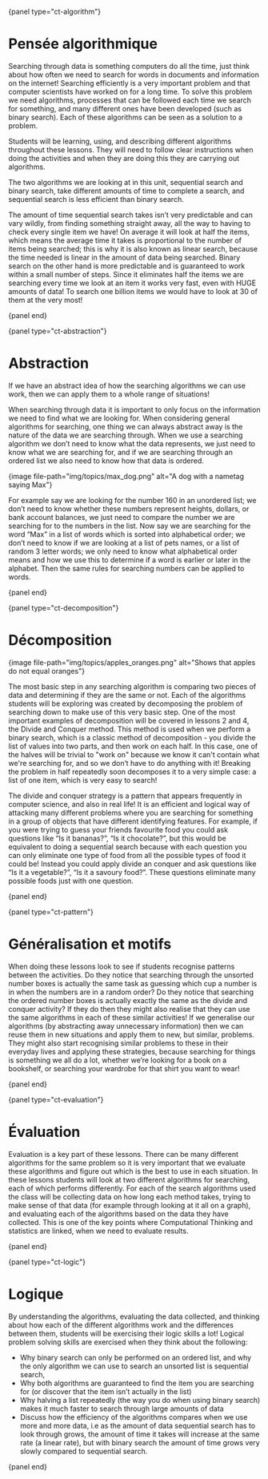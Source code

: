 {panel type="ct-algorithm"}

# Pensée algorithmique

Searching through data is something computers do all the time, just think about how often we need to search for words in documents and information on the internet! Searching efficiently is a very important problem and that computer scientists have worked on for a long time. To solve this problem we need algorithms, processes that can be followed each time we search for something, and many different ones have been developed (such as binary search). Each of these algorithms can be seen as a solution to a problem.

Students will be learning, using, and describing different algorithms throughout these lessons. They will need to follow clear instructions when doing the activities and when they are doing this they are carrying out algorithms.

The two algorithms we are looking at in this unit, sequential search and binary search, take different amounts of time to complete a search, and sequential search is less efficient than binary search.

The amount of time sequential search takes isn’t very predictable and can vary wildly, from finding something straight away, all the way to having to check every single item we have! On average it will look at half the items, which means the average time it takes is proportional to the number of items being searched; this is why it is also known as linear search, because the time needed is linear in the amount of data being searched. Binary search on the other hand is more predictable and is guaranteed to work within a small number of steps. Since it eliminates half the items we are searching every time we look at an item it works very fast, even with HUGE amounts of data! To search one billion items we would have to look at 30 of them at the very most!

{panel end}

{panel type="ct-abstraction"}

# Abstraction

If we have an abstract idea of how the searching algorithms we can use work, then we can apply them to a whole range of situations!

When searching through data it is important to only focus on the information we need to find what we are looking for. When considering general algorithms for searching, one thing we can always abstract away is the nature of the data we are searching through. When we use a searching algorithm we don’t need to know what the data represents, we just need to know what we are searching for, and if we are searching through an ordered list we also need to know how that data is ordered.

{image file-path="img/topics/max_dog.png" alt="A dog with a nametag saying Max"}

For example say we are looking for the number 160 in an unordered list; we don’t need to know whether these numbers represent heights, dollars, or bank account balances, we just need to compare the number we are searching for to the numbers in the list. Now say we are searching for the word “Max” in a list of words which is sorted into alphabetical order; we don’t need to know if we are looking at a list of pets names, or a list of random 3 letter words; we only need to know what alphabetical order means and how we use this to determine if a word is earlier or later in the alphabet. Then the same rules for searching numbers can be applied to words.

{panel end}

{panel type="ct-decomposition"}

# Décomposition

{image file-path="img/topics/apples_oranges.png" alt="Shows that apples do not equal oranges"}

The most basic step in any searching algorithm is comparing two pieces of data and determining if they are the same or not. Each of the algorithms students will be exploring was created by decomposing the problem of searching down to make use of this very basic step. One of the most important examples of decomposition will be covered in lessons 2 and 4, the Divide and Conquer method. This method is used when we perform a binary search, which is a classic method of decomposition - you divide the list of values into two parts, and then work on each half. In this case, one of the halves will be trivial to "work on" because we know it can't contain what we're searching for, and so we don’t have to do anything with it! Breaking the problem in half repeatedly soon decomposes it to a very simple case: a list of one item, which is very easy to search!

The divide and conquer strategy is a pattern that appears frequently in computer science, and also in real life! It is an efficient and logical way of attacking many different problems where you are searching for something in a group of objects that have different identifying features. For example, if you were trying to guess your friends favourite food you could ask questions like “Is it bananas?”, “Is it chocolate?”, but this would be equivalent to doing a sequential search because with each question you can only eliminate one type of food from all the possible types of food it could be! Instead you could apply divide an conquer and ask questions like “Is it a vegetable?”, “Is it a savoury food?”. These questions eliminate many possible foods just with one question.

{panel end}

{panel type="ct-pattern"}

# Généralisation et motifs

When doing these lessons look to see if students recognise patterns between the activities. Do they notice that searching through the unsorted number boxes is actually the same task as guessing which cup a number is in when the numbers are in a random order? Do they notice that searching the ordered number boxes is actually exactly the same as the divide and conquer activity? If they do then they might also realise that they can use the same algorithms in each of these similar activities! If we generalise our algorithms (by abstracting away unnecessary information) then we can reuse them in new situations and apply them to new, but similar, problems. They might also start recognising similar problems to these in their everyday lives and applying these strategies, because searching for things is something we all do a lot, whether we’re looking for a book on a bookshelf, or searching your wardrobe for that shirt you want to wear!

{panel end}

{panel type="ct-evaluation"}

# Évaluation

Evaluation is a key part of these lessons. There can be many different algorithms for the same problem so it is very important that we evaluate these algorithms and figure out which is the best to use in each situation. In these lessons students will look at two different algorithms for searching, each of which performs differently. For each of the search algorithms used the class will be collecting data on how long each method takes, trying to make sense of that data (for example through looking at it all on a graph), and evaluating each of the algorithms based on the data they have collected. This is one of the key points where Computational Thinking and statistics are linked, when we need to evaluate results.

{panel end}

{panel type="ct-logic"}

# Logique

By understanding the algorithms, evaluating the data collected, and thinking about how each of the different algorithms work and the differences between them, students will be exercising their logic skills a lot! Logical problem solving skills are exercised when they think about the following:

- Why binary search can only be performed on an ordered list, and why the only algorithm we can use to search an unsorted list is sequential search,
- Why both algorithms are guaranteed to find the item you are searching for (or discover that the item isn’t actually in the list)
- Why halving a list repeatedly (the way you do when using binary search) makes it much faster to search through large amounts of data
- Discuss how the efficiency of the algorithms compares when we use more and more data, i.e as the amount of data sequential search has to look through grows, the amount of time it takes will increase at the same rate (a linear rate), but with binary search the amount of time grows very slowly compared to sequential search.

{panel end}
